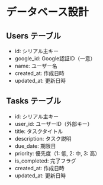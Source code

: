 # データベース設計

## Users テーブル

- id: シリアル主キー
- google_id: Google認証ID（一意）
- name: ユーザー名
- created_at: 作成日時
- updated_at: 更新日時

## Tasks テーブル

- id: シリアル主キー
- user_id: ユーザーID（外部キー）
- title: タスクタイトル
- description: タスク説明
- due_date: 期限日
- priority: 優先度（1: 低, 2: 中, 3: 高）
- is_completed: 完了フラグ
- created_at: 作成日時
- updated_at: 更新日時
